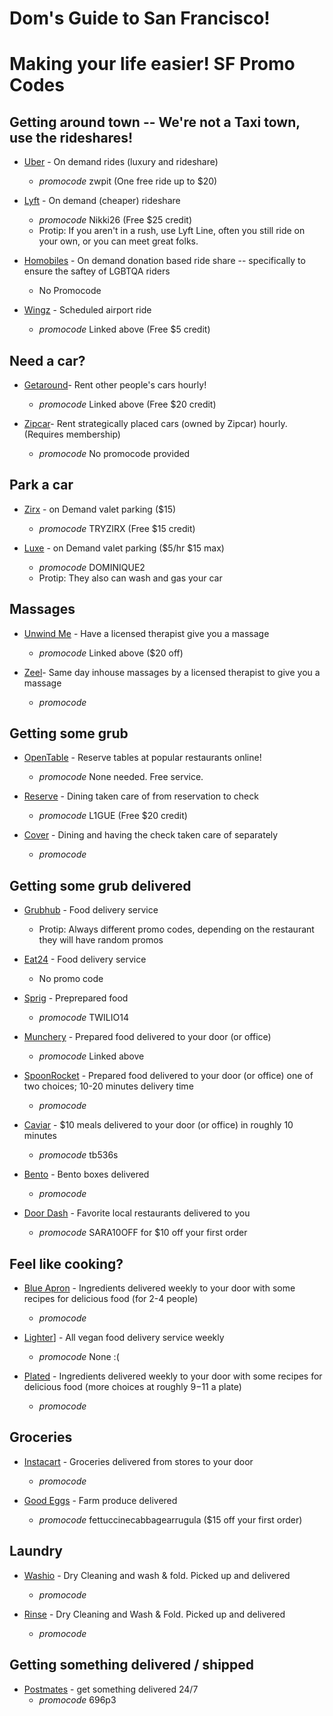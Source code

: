 # Dom's Guide to San Francisco! 

# Making your life easier! SF Promo Codes 
## Getting around town -- We're not a Taxi town, use the rideshares!

* [Uber](http://uber.com) - On demand rides (luxury and rideshare)
  * *promocode* zwpit (One free ride up to $20)

* [Lyft](http://lyft.com) - On demand (cheaper) rideshare 
  * *promocode* Nikki26 (Free $25 credit)
  * Protip: If you aren't in a rush, use Lyft Line, often you still ride on your own, or you can meet great folks. 

* [Homobiles](http://www.homobiles.org/) - On demand donation based ride share -- specifically to ensure the saftey of LGBTQA riders
  * No Promocode

* [Wingz](https://wingz.me/invite/223846) - Scheduled airport ride 
  * *promocode* Linked above (Free $5 credit)

## Need a car?

* [Getaround](https://www.getaround.com/invite/itshellanikki)- Rent other people's cars hourly! 
  * *promocode* Linked above (Free $20 credit)

* [Zipcar](http://zipcar.com)- Rent strategically placed cars (owned by Zipcar) hourly. (Requires membership)
  * *promocode* No promocode provided

## Park a car 

* [Zirx](http://zirx.com) - on Demand valet parking ($15)
  * *promocode* TRYZIRX (Free $15 credit)

* [Luxe](http://luxe.com) - on Demand valet parking ($5/hr $15 max)
  * *promocode* DOMINIQUE2
  * Protip: They also can wash and gas your car

## Massages

* [Unwind Me](http://unwind.me/invite/reyxph) - Have a licensed therapist give you a massage 
  * *promocode* Linked above ($20 off)

* [Zeel](https://www.zeel.com/)- Same day inhouse massages by a licensed therapist to give you a massage
  * *promocode* 

## Getting some grub 

* [OpenTable](http://www.opentable.com/san-francisco-restaurants) - Reserve tables at popular restaurants online! 
  * *promocode* None needed. Free service. 

* [Reserve](https://reserve.com/) - Dining taken care of from reservation to check 
  * *promocode* L1GUE (Free $20 credit)

* [Cover](http://www.paywithcover.com/restaurants/bay-area/) - Dining and having the check taken care of separately
  * *promocode* 

## Getting some grub delivered

* [Grubhub](https://grubhub.com) - Food delivery service 
  * Protip: Always different promo codes, depending on the restaurant they will have random promos

* [Eat24](https://eat24hours.com/) - Food delivery service 
  * No promo code 

* [Sprig](https://www.sprig.com/#/) - Preprepared food 
  * *promocode* TWILIO14

* [Munchery](http://munchery.com/invite/3J9CHKTJ) - Prepared food delivered to your door (or office)
  * *promocode* Linked above

* [SpoonRocket](https://www.spoonrocket.com/) - Prepared food delivered to your door (or office) one of two choices; 10-20 minutes delivery time
  * *promocode* 

* [Caviar](https://www.trycaviar.com/san-francisco) - $10 meals delivered to your door (or office) in roughly 10 minutes
  * *promocode* tb536s

* [Bento](https://bentonow.com/) - Bento boxes delivered
  * *promocode*

* [Door Dash](https://www.doordash.com/) - Favorite local restaurants delivered to you
  * *promocode* SARA10OFF for $10 off your first order

## Feel like cooking?

* [Blue Apron](https://www.blueapron.com/) - Ingredients delivered weekly to your door with some recipes for delicious food (for 2-4 people)
  * *promocode* 

* [Lighter](https://www.lighterculture.com/)] - All vegan food delivery service weekly
  * *promocode* None :( 

* [Plated](https://www.plated.com/sf/haystackhome/s) - Ingredients delivered weekly to your door with some recipes for delicious food (more choices at roughly $9-$11 a plate)
  * *promocode*

## Groceries

* [Instacart](https://www.instacart.com/) - Groceries delivered from stores to your door
  * *promocode*

* [Good Eggs](https://www.goodeggs.com/welcome) - Farm produce delivered 
  * *promocode* fettuccinecabbagearrugula ($15 off your first order)

## Laundry  

* [Washio](http://www.getwashio.com/) - Dry Cleaning and wash & fold. Picked up and delivered
  * *promocode* 

* [Rinse](https://www.rinse.com/) - Dry Cleaning and Wash & Fold. Picked up and delivered
  * *promocode* 

## Getting something delivered / shipped

* [Postmates](https://postmates.com/) - get something delivered 24/7
  * *promocode* 696p3





